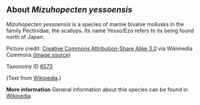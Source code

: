 **About *Mizuhopecten yessoensis***
-------------------------
*Mizuhopecten yessoensis* is a species of marine bivalve mollusks in 
the family Pectinidae, the scallops. Its name Yesso/Ezo refers to its 
being found north of Japan.


Picture credit: [Creative Commons Attribution-Share Alike 3.0](https://creativecommons.org/licenses/by-sa/3.0) via Wikimedia Commons [(Image source)](https://en.wikipedia.org/wiki/File:Mizuhopecten_yessoensis.jpg)

Taxonomy ID [6573](https://www.uniprot.org/taxonomy/6573)

(Text from [Wikipedia](https://en.wikipedia.org/).)

**More information**
General information about this species can be found in [Wikipedia](https://en.wikipedia.org/wiki/Mizuhopecten_yessoensis)
